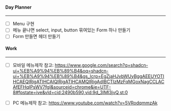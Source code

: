 
#### Day Planner
---
- [ ] Menu 구현
- [ ] 메뉴 끝나면 select, input, button 묶여있는 Form 하나 만들기 
- [ ] Form 만들면 헤더 만들기

#### Work
---
- [ ] 모바일 메뉴제작 참고: https://www.google.com/search?q=shadcn-ui+%EB%A9%94%EB%89%B4&oq=shadcn-ui+%EB%A9%94%EB%89%B4&gs_lcrp=EgZjaHJvbWUyBggAEEUYOTIHCAEQIRigATIHCAIQIRigATIHCAMQIRigAdIBCTIzMzFqMGoxNagCCLACAfEFHqIPsWV7fgI&sourceid=chrome&ie=UTF-8#fpstate=ive&vld=cid:2490b590,vid:9d_3IMl3jvQ,st:0
- [ ] PC 메뉴제작 참고: https://www.youtube.com/watch?v=5VRodqmmzAk

